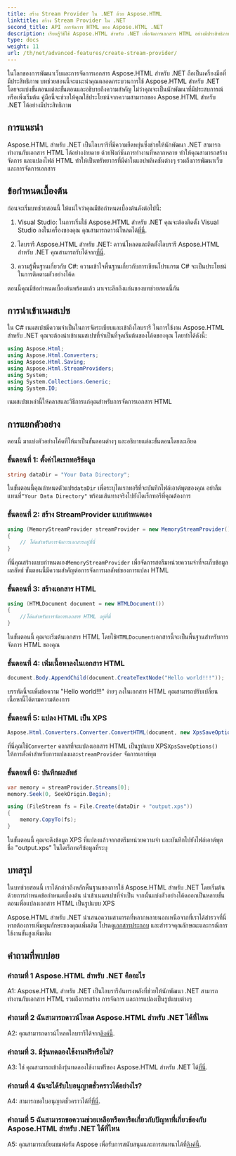 ```yaml
---
title: สร้าง Stream Provider ใน .NET ด้วย Aspose.HTML
linktitle: สร้าง Stream Provider ใน .NET
second_title: API การจัดการ HTML ของ Aspose.HTML .NET
description: เรียนรู้วิธีใช้ Aspose.HTML สำหรับ .NET เพื่อจัดการเอกสาร HTML อย่างมีประสิทธิภาพ บทช่วยสอนแบบทีละขั้นตอนสำหรับนักพัฒนา
type: docs
weight: 11
url: /th/net/advanced-features/create-stream-provider/
---
```

ในโลกของการพัฒนาเว็บและการจัดการเอกสาร Aspose.HTML สำหรับ .NET ถือเป็นเครื่องมือที่มีประสิทธิภาพ บทช่วยสอนนี้จะแนะนำคุณตลอดกระบวนการใช้ Aspose.HTML สำหรับ .NET โดยจะแบ่งขั้นตอนแต่ละขั้นตอนและอธิบายถึงความสำคัญ ไม่ว่าคุณจะเป็นนักพัฒนาที่มีประสบการณ์หรือเพิ่งเริ่มต้น คู่มือนี้จะช่วยให้คุณใช้ประโยชน์จากความสามารถของ Aspose.HTML สำหรับ .NET ได้อย่างมีประสิทธิภาพ

## การแนะนำ

Aspose.HTML สำหรับ .NET เป็นไลบรารีที่มีความยืดหยุ่นซึ่งช่วยให้นักพัฒนา .NET สามารถทำงานกับเอกสาร HTML ได้อย่างง่ายดาย ด้วยฟังก์ชันการทำงานที่หลากหลาย ทำให้คุณสามารถสร้าง จัดการ และแปลงไฟล์ HTML ทำให้เป็นทรัพยากรที่มีค่าในแอปพลิเคชันต่างๆ รวมถึงการพัฒนาเว็บและการจัดการเอกสาร

## ข้อกำหนดเบื้องต้น

ก่อนจะเริ่มบทช่วยสอนนี้ ให้แน่ใจว่าคุณมีข้อกำหนดเบื้องต้นดังต่อไปนี้:

1.  Visual Studio: ในการเริ่มใช้ Aspose.HTML สำหรับ .NET คุณจะต้องติดตั้ง Visual Studio ลงในเครื่องของคุณ คุณสามารถดาวน์โหลดได้[ที่นี่](https://visualstudio.microsoft.com/).

2.  ไลบรารี Aspose.HTML สำหรับ .NET: ดาวน์โหลดและติดตั้งไลบรารี Aspose.HTML สำหรับ .NET คุณสามารถรับได้จาก[ที่นี่](https://releases.aspose.com/html/net/).

3. ความรู้พื้นฐานเกี่ยวกับ C#: ความเข้าใจพื้นฐานเกี่ยวกับการเขียนโปรแกรม C# จะเป็นประโยชน์ในการติดตามตัวอย่างโค้ด

ตอนนี้คุณมีข้อกำหนดเบื้องต้นพร้อมแล้ว มาเจาะลึกถึงแก่นของบทช่วยสอนนี้กัน

## การนำเข้าเนมสเปซ

ใน C# เนมสเปซมีความจำเป็นในการจัดระเบียบและเข้าถึงไลบรารี ในการใช้งาน Aspose.HTML สำหรับ .NET คุณจะต้องนำเข้าเนมสเปซที่จำเป็นที่จุดเริ่มต้นของโค้ดของคุณ โดยทำได้ดังนี้:

```csharp
using Aspose.Html;
using Aspose.Html.Converters;
using Aspose.Html.Saving;
using Aspose.Html.StreamProviders;
using System;
using System.Collections.Generic;
using System.IO;
```

เนมสเปซเหล่านี้ให้คลาสและวิธีการแก่คุณสำหรับการจัดการเอกสาร HTML

## การแยกตัวอย่าง

ตอนนี้ มาแบ่งตัวอย่างโค้ดที่ให้มาเป็นขั้นตอนต่างๆ และอธิบายแต่ละขั้นตอนโดยละเอียด

### ขั้นตอนที่ 1: ตั้งค่าไดเรกทอรีข้อมูล

```csharp
string dataDir = "Your Data Directory";
```

 ในขั้นตอนนี้คุณกำหนดตัวแปร`dataDir` เพื่อระบุไดเรกทอรีที่จะบันทึกไฟล์เอาต์พุตของคุณ อย่าลืมแทนที่`"Your Data Directory"` พร้อมเส้นทางจริงไปยังไดเร็กทอรีที่คุณต้องการ

### ขั้นตอนที่ 2: สร้าง StreamProvider แบบกำหนดเอง

```csharp
using (MemoryStreamProvider streamProvider = new MemoryStreamProvider())
{
    // โค้ดสำหรับการจัดการเอกสารอยู่ที่นี่
}
```

 ที่นี่คุณสร้างแบบกำหนดเอง`MemoryStreamProvider` เพื่อจัดการสตรีมหน่วยความจำที่จะเก็บข้อมูลผลลัพธ์ ขั้นตอนนี้มีความสำคัญต่อการจัดการผลลัพธ์ของการแปลง HTML

### ขั้นตอนที่ 3: สร้างเอกสาร HTML

```csharp
using (HTMLDocument document = new HTMLDocument())
{
    //โค้ดสำหรับการจัดการเอกสาร HTML อยู่ที่นี่
}
```

 ในขั้นตอนนี้ คุณจะเริ่มต้นเอกสาร HTML โดยใช้`HTMLDocument`เอกสารนี้จะเป็นพื้นฐานสำหรับการจัดการ HTML ของคุณ

### ขั้นตอนที่ 4: เพิ่มเนื้อหาลงในเอกสาร HTML

```csharp
document.Body.AppendChild(document.CreateTextNode("Hello world!!!"));
```

บรรทัดนี้จะเพิ่มข้อความ "Hello world!!!" ง่ายๆ ลงในเอกสาร HTML คุณสามารถปรับเปลี่ยนเนื้อหานี้ได้ตามความต้องการ

### ขั้นตอนที่ 5: แปลง HTML เป็น XPS

```csharp
Aspose.Html.Converters.Converter.ConvertHTML(document, new XpsSaveOptions(), streamProvider);
```

 ที่นี่คุณใช้`Converter` คลาสที่จะแปลงเอกสาร HTML เป็นรูปแบบ XPS`XpsSaveOptions()` ให้การตั้งค่าสำหรับการแปลงและ`streamProvider` จัดการเอาท์พุต

### ขั้นตอนที่ 6: บันทึกผลลัพธ์

```csharp
var memory = streamProvider.Streams[0];
memory.Seek(0, SeekOrigin.Begin);

using (FileStream fs = File.Create(dataDir + "output.xps"))
{
    memory.CopyTo(fs);
}
```

ในขั้นตอนนี้ คุณจะดึงข้อมูล XPS ที่แปลงแล้วจากสตรีมหน่วยความจำ และบันทึกไปยังไฟล์เอาต์พุตชื่อ "output.xps" ในไดเร็กทอรีข้อมูลที่ระบุ

## บทสรุป

ในบทช่วยสอนนี้ เราได้กล่าวถึงหลักพื้นฐานของการใช้ Aspose.HTML สำหรับ .NET โดยเริ่มต้นด้วยการกำหนดข้อกำหนดเบื้องต้น นำเข้าเนมสเปซที่จำเป็น จากนั้นแบ่งตัวอย่างโค้ดออกเป็นหลายขั้นตอนเพื่อแปลงเอกสาร HTML เป็นรูปแบบ XPS

 Aspose.HTML สำหรับ .NET นำเสนอความสามารถที่หลากหลายนอกเหนือจากที่เราได้สำรวจที่นี่ หากต้องการเพิ่มพูนทักษะของคุณเพิ่มเติม โปรดดู[เอกสารประกอบ](https://reference.aspose.com/html/net/) และสำรวจคุณลักษณะและกรณีการใช้งานขั้นสูงเพิ่มเติม

## คำถามที่พบบ่อย

### คำถามที่ 1 Aspose.HTML สำหรับ .NET คืออะไร

A1: Aspose.HTML สำหรับ .NET เป็นไลบรารีอันทรงพลังที่ช่วยให้นักพัฒนา .NET สามารถทำงานกับเอกสาร HTML รวมถึงการสร้าง การจัดการ และการแปลงเป็นรูปแบบต่างๆ

### คำถามที่ 2 ฉันสามารถดาวน์โหลด Aspose.HTML สำหรับ .NET ได้ที่ไหน

 A2: คุณสามารถดาวน์โหลดไลบรารีได้จาก[ลิงค์นี้](https://releases.aspose.com/html/net/).

### คำถามที่ 3. มีรุ่นทดลองใช้งานฟรีหรือไม่?

 A3: ใช่ คุณสามารถเข้าถึงรุ่นทดลองใช้งานฟรีของ Aspose.HTML สำหรับ .NET ได้[ที่นี่](https://releases.aspose.com/).

### คำถามที่ 4 ฉันจะได้รับใบอนุญาตชั่วคราวได้อย่างไร?

 A4: สามารถขอใบอนุญาตชั่วคราวได้ที่[ที่นี่](https://purchase.aspose.com/temporary-license/).

### คำถามที่ 5 ฉันสามารถขอความช่วยเหลือหรือหารือเกี่ยวกับปัญหาที่เกี่ยวข้องกับ Aspose.HTML สำหรับ .NET ได้ที่ไหน

 A5: คุณสามารถเยี่ยมชมฟอรัม Aspose เพื่อรับการสนับสนุนและการสนทนาได้ที่[ลิงค์นี้](https://forum.aspose.com/).